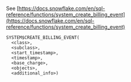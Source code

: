 See [https://docs.snowflake.com/en/sql-reference/functions/system_create_billing_event](https://docs.snowflake.com/en/sql-reference/functions/system_create_billing_event)
```
SYSTEM$CREATE_BILLING_EVENT(
  <class>,
  <subclass>,
  <start_timestamp>,
  <timestamp>,
  <base_charge>,
  <objects>,
  <additional_info>)
```
